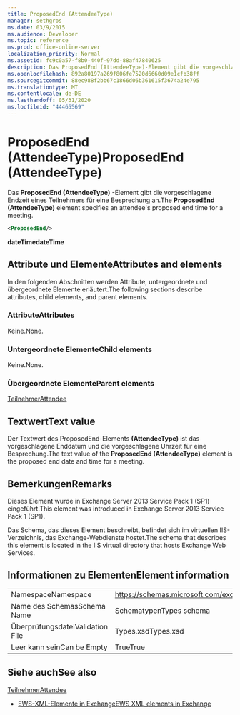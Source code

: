 ```yaml
---
title: ProposedEnd (AttendeeType)
manager: sethgros
ms.date: 03/9/2015
ms.audience: Developer
ms.topic: reference
ms.prod: office-online-server
localization_priority: Normal
ms.assetid: fc9c0a57-f8b0-440f-97dd-88af47840625
description: Das ProposedEnd (AttendeeType)-Element gibt die vorgeschlagene Endzeit eines Teilnehmers für eine Besprechung an.
ms.openlocfilehash: 892a80197a269f806fe7520d6660d09e1cfb38ff
ms.sourcegitcommit: 88ec988f2bb67c1866d06b361615f3674a24e795
ms.translationtype: MT
ms.contentlocale: de-DE
ms.lasthandoff: 05/31/2020
ms.locfileid: "44465569"
---
```

# <a name="proposedend-attendeetype"></a><span data-ttu-id="20fae-103">ProposedEnd (AttendeeType)</span><span class="sxs-lookup"><span data-stu-id="20fae-103">ProposedEnd (AttendeeType)</span></span>

<span data-ttu-id="20fae-104">Das **ProposedEnd (AttendeeType)** -Element gibt die vorgeschlagene Endzeit eines Teilnehmers für eine Besprechung an.</span><span class="sxs-lookup"><span data-stu-id="20fae-104">The **ProposedEnd (AttendeeType)** element specifies an attendee's proposed end time for a meeting.</span></span> 
  
```XML
<ProposedEnd/>
```

 <span data-ttu-id="20fae-105">**dateTime**</span><span class="sxs-lookup"><span data-stu-id="20fae-105">**dateTime**</span></span>
## <a name="attributes-and-elements"></a><span data-ttu-id="20fae-106">Attribute und Elemente</span><span class="sxs-lookup"><span data-stu-id="20fae-106">Attributes and elements</span></span>

<span data-ttu-id="20fae-107">In den folgenden Abschnitten werden Attribute, untergeordnete und übergeordnete Elemente erläutert.</span><span class="sxs-lookup"><span data-stu-id="20fae-107">The following sections describe attributes, child elements, and parent elements.</span></span>
  
### <a name="attributes"></a><span data-ttu-id="20fae-108">Attribute</span><span class="sxs-lookup"><span data-stu-id="20fae-108">Attributes</span></span>

<span data-ttu-id="20fae-109">Keine.</span><span class="sxs-lookup"><span data-stu-id="20fae-109">None.</span></span>
  
### <a name="child-elements"></a><span data-ttu-id="20fae-110">Untergeordnete Elemente</span><span class="sxs-lookup"><span data-stu-id="20fae-110">Child elements</span></span>

<span data-ttu-id="20fae-111">Keine.</span><span class="sxs-lookup"><span data-stu-id="20fae-111">None.</span></span>
  
### <a name="parent-elements"></a><span data-ttu-id="20fae-112">Übergeordnete Elemente</span><span class="sxs-lookup"><span data-stu-id="20fae-112">Parent elements</span></span>

[<span data-ttu-id="20fae-113">Teilnehmer</span><span class="sxs-lookup"><span data-stu-id="20fae-113">Attendee</span></span>](attendee.md)
  
## <a name="text-value"></a><span data-ttu-id="20fae-114">Textwert</span><span class="sxs-lookup"><span data-stu-id="20fae-114">Text value</span></span>

<span data-ttu-id="20fae-115">Der Textwert des ProposedEnd-Elements **(AttendeeType)** ist das vorgeschlagene Enddatum und die vorgeschlagene Uhrzeit für eine Besprechung.</span><span class="sxs-lookup"><span data-stu-id="20fae-115">The text value of the **ProposedEnd (AttendeeType)** element is the proposed end date and time for a meeting.</span></span> 
  
## <a name="remarks"></a><span data-ttu-id="20fae-116">Bemerkungen</span><span class="sxs-lookup"><span data-stu-id="20fae-116">Remarks</span></span>

<span data-ttu-id="20fae-117">Dieses Element wurde in Exchange Server 2013 Service Pack 1 (SP1) eingeführt.</span><span class="sxs-lookup"><span data-stu-id="20fae-117">This element was introduced in Exchange Server 2013 Service Pack 1 (SP1).</span></span>
  
<span data-ttu-id="20fae-118">Das Schema, das dieses Element beschreibt, befindet sich im virtuellen IIS-Verzeichnis, das Exchange-Webdienste hostet.</span><span class="sxs-lookup"><span data-stu-id="20fae-118">The schema that describes this element is located in the IIS virtual directory that hosts Exchange Web Services.</span></span>
  
## <a name="element-information"></a><span data-ttu-id="20fae-119">Informationen zu Elementen</span><span class="sxs-lookup"><span data-stu-id="20fae-119">Element information</span></span>

|||
|:-----|:-----|
|<span data-ttu-id="20fae-120">Namespace</span><span class="sxs-lookup"><span data-stu-id="20fae-120">Namespace</span></span>  <br/> |https://schemas.microsoft.com/exchange/services/2006/types  <br/> |
|<span data-ttu-id="20fae-121">Name des Schemas</span><span class="sxs-lookup"><span data-stu-id="20fae-121">Schema Name</span></span>  <br/> |<span data-ttu-id="20fae-122">Schematypen</span><span class="sxs-lookup"><span data-stu-id="20fae-122">Types schema</span></span>  <br/> |
|<span data-ttu-id="20fae-123">Überprüfungsdatei</span><span class="sxs-lookup"><span data-stu-id="20fae-123">Validation File</span></span>  <br/> |<span data-ttu-id="20fae-124">Types.xsd</span><span class="sxs-lookup"><span data-stu-id="20fae-124">Types.xsd</span></span>  <br/> |
|<span data-ttu-id="20fae-125">Leer kann sein</span><span class="sxs-lookup"><span data-stu-id="20fae-125">Can be Empty</span></span>  <br/> |<span data-ttu-id="20fae-126">True</span><span class="sxs-lookup"><span data-stu-id="20fae-126">True</span></span>  <br/> |
   
## <a name="see-also"></a><span data-ttu-id="20fae-127">Siehe auch</span><span class="sxs-lookup"><span data-stu-id="20fae-127">See also</span></span>



[<span data-ttu-id="20fae-128">Teilnehmer</span><span class="sxs-lookup"><span data-stu-id="20fae-128">Attendee</span></span>](attendee.md)


- [<span data-ttu-id="20fae-129">EWS-XML-Elemente in Exchange</span><span class="sxs-lookup"><span data-stu-id="20fae-129">EWS XML elements in Exchange</span></span>](ews-xml-elements-in-exchange.md)

